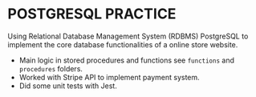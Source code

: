 # POSTGRESQL PRACTICE
Using Relational Database Management System (RDBMS) PostgreSQL to implement the core database functionalities of a online store website.
+ Main logic in stored procedures and functions see `functions` and `procedures` folders.
+ Worked with Stripe API to implement payment system.
+ Did some unit tests with Jest.
